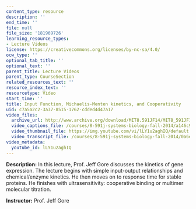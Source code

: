```yaml
---
content_type: resource
description: ''
end_time: ''
file: null
file_size: '181969726'
learning_resource_types:
- Lecture Videos
license: https://creativecommons.org/licenses/by-nc-sa/4.0/
ocw_type: ''
optional_tab_title: ''
optional_text: ''
parent_title: Lecture Videos
parent_type: CourseSection
related_resources_text: ''
resource_index_text: ''
resourcetype: Video
start_time: ''
title: Input Function, Michaelis-Menten kinetics, and Cooperativity
uid: c7a5a2c2-3a37-8515-1762-cdded4d47a17
video_files:
  archive_url: http://www.archive.org/download/MIT8.591JF14/MIT8_591JF14_lec02_300k.mp4
  video_captions_file: /courses/8-591j-systems-biology-fall-2014/a146c9c6f4f45342bd08c059e7eb7a8e_lLY1u2aghIQ.vtt
  video_thumbnail_file: https://img.youtube.com/vi/lLY1u2aghIQ/default.jpg
  video_transcript_file: /courses/8-591j-systems-biology-fall-2014/0a6e12661e96fb7add90879e99e0e4ce_lLY1u2aghIQ.pdf
video_metadata:
  youtube_id: lLY1u2aghIQ
---
```


**Description:** In this lecture, Prof. Jeff Gore discusses the kinetics of gene expression. The lecture begins with simple input-output relationships and chemical/enzyme kinetics. He then moves on to response time for stable proteins. He finishes with ultrasensitivity: cooperative binding or multimer molecular titration.

**Instructor:** Prof. Jeff Gore

